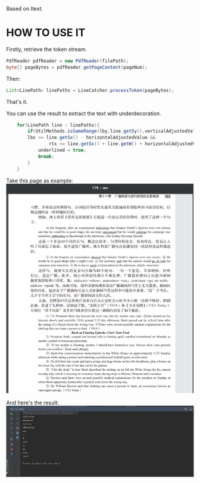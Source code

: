 Based on Itext.

# HOW TO USE IT

Firstly, retrieve the token stream.



```java
PdfReader pdfReader = new PdfReader(filePath);
byte[] pageBytes = pdfReader.getPageContent(pageNum);
```

Then:

```java
List<LinePath> linePaths = LineCatcher.processToken(pageBytes);
```

That's it.

You can use the result to extract the text with underdecoration.
```java
    for(LinePath line : linePaths){
        if(UtilMethods.isSameRange(lby,line.getSy(),verticalAdjustedValue) &&
        lbx >= line.getSx() - horizontalAdjustedValue &&
                rtx <= line.getSx() + line.getW() + horizontalAdjustedValue){
            underlined = true;
            break;
        }
    }
```


Take this page as example:
![Alt text](https://github.com/wusongchao/Itext-line-catcher/raw/master/screenshots/sourcepdf.png)

And here's the result:
![Alt text](https://github.com/wusongchao/Itext-line-catcher/raw/master/screenshots/result.png)